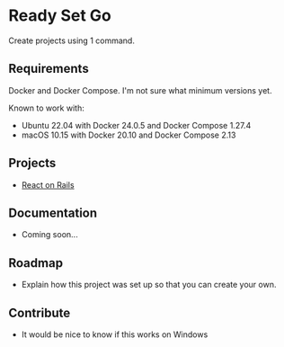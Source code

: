 # Ready Set Go

Create projects using 1 command.

## Requirements

Docker and Docker Compose. I'm not sure what minimum versions yet.

Known to work with:

- Ubuntu 22.04 with Docker 24.0.5 and Docker Compose 1.27.4
- macOS 10.15 with Docker 20.10 and Docker Compose 2.13

## Projects

- [React on Rails](react-on-rails)

## Documentation

- Coming soon...

## Roadmap

- Explain how this project was set up so that you can create your own.

## Contribute

- It would be nice to know if this works on Windows
